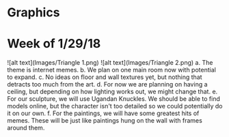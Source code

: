 # Graphics

# Week of 1/29/18
![alt text](Images/Triangle 1.png)
![alt text](Images/Triangle 2.png)
	a. The theme is internet memes.
	b. We plan on one main room now with potential to expand.
	c. No ideas on floor and wall textures yet, but nothing that detracts too much from the art.
	d. For now we are planning on having a ceiling, but depending on how lighting works out, we might change that.
	e. For our sculpture, we will use Ugandan Knuckles. We should be able to find models online, but the character isn't too detailed so we could potentially do it on our own.
	f. For the paintings, we will have some greatest hits of memes. These will be just like paintings hung on the wall with frames around them.
